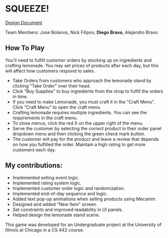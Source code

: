 # SQUEEZE!

[Design Document](https://github.com/DiegoB2003/Squeeze/blob/c96151dca526d03f1f9c1917364df51eb3189a44/Reports/CS442_Spring2025_Group2_Coding_Project_Report_SQUEEZE!.docx.pdf)

Team Members: Jose Bolanos, Nick Filipov, **Diego Bravo**, Alejandro Bravo

## How To Play
You'll need to fulfill customer orders by stocking up on ingredients and crafting lemonade.
You may set prices of products after each day, but this will affect how customers respond to sales.
- Take Orders from customers who approach the lemonade stand by clicking "Take Order" over their head.
- Click "Buy Supplies" to buy ingredients from the shop to fulfill the orders in time.
- If you need to make Lemonade, you must craft it in the "Craft Menu". Click "Craft Menu" to open the craft menu.
- Crafting lemonade requires multiple ingredients. You can see the requirements in the craft menu.
- To close menus, click the red X on the upper right of the menu.
- Serve the customer by selecting the correct product in their order panel dropdown menu and then clicking the green check mark button.
- The customer will pay for the product and leave a review that depends on how you fulfilled the order. Maintain a high rating to get more customers each day.

## My contributions:
- Implemented selling event logic.
- Implemented rating system logic.
- Implemented customer order logic and randomization.
- Implemented end-of-day sequence and logic.
- Added text pop-up animations when selling products using Mecanim.
- Designed and added "New Item" screen.
- Set constraints and improved readability in UI panels.
- Helped design the lemonade stand scene.

This game was developed for an Undergraduate project at the University of Illinois at Chicago in a CS 442 course.
